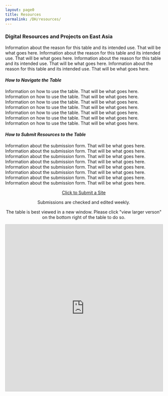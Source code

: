 ```yaml
---
layout: page0
title: Resources
permalink: /DH/resources/
---
```


<h3>Digital Resources and Projects on East Asia</h3>
<p></p>
Information about the reason for this table and its intended use. That will be what goes here. Information about the reason for this table and its intended use. That will be what goes here. Information about the reason for this table and its intended use. That will be what goes here. Information about the reason for this table and its intended use. That will be what goes here.
<p></p>


<h4><em>How to Navigate the Table</em></h4>
<p></p>
Information on how to use the table. That will be what goes here. Information on how to use the table. That will be what goes here. Information on how to use the table. That will be what goes here. Information on how to use the table. That will be what goes here. Information on how to use the table. That will be what goes here. Information on how to use the table. That will be what goes here. Information on how to use the table. That will be what goes here.
<p></p>


<h4><em>How to Submit Resources to the Table</em></h4>
<p></p>
Information about the submission form. That will be what goes here. Information about the submission form. That will be what goes here. Information about the submission form. That will be what goes here. Information about the submission form. That will be what goes here. Information about the submission form. That will be what goes here. Information about the submission form. That will be what goes here. Information about the submission form. That will be what goes here. Information about the submission form. That will be what goes here.
<p></p>

<center><a href="https://airtable.com/shrKMyt963WcaXTGz" target="_blank" class="btn btn-primary btn-lg outline" role="button">Click to Submit a Site</a><p></p>

Submissions are checked and edited weekly.<p></p>

The table is best viewed in a new window. Please click "view larger verson" on the bottom right of the table to do so.</center>
<p></p>
<p></p>

<iframe class="airtable-embed" src="https://airtable.com/embed/shrPIixTwkaxC1bId?backgroundColor=cyan&viewControls=on" frameborder="0" onmousewheel="" width="100%" height="533" style="background: transparent; border: 1px solid #ccc;"></iframe>

